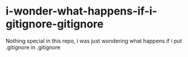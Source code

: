 # i-wonder-what-happens-if-i-gitignore-gitignore

Nothing special in this repo, i was just wondering what happens if i put .gitignore in .gitignore
